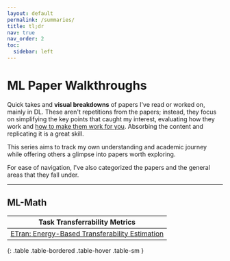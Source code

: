 ```yaml
---
layout: default
permalink: /summaries/
title: tl;dr
nav: true
nav_order: 2
toc:
  sidebar: left
---
```


# ML Paper Walkthroughs 

Quick takes and **visual breakdowns** of papers I've read or worked on, mainly in DL. These aren't repetitions from the papers; instead, they focus on simplifying the key points that caught my interest, evaluating how they work and <u>how to make them work for you</u>. Absorbing the content and replicating it is a great skill. 

This series aims to track my own understanding and academic journey while offering others a glimpse into papers worth exploring.

For ease of navigation, I've also categorized the papers and the general areas that they fall under.

---

## ML-Math                                         

| Task Transferrability Metrics                                                 |
| ----------------------------------------------------------------------------- |
| [ETran: Energy-Based Transferability Estimation](https://akshathraghav.github.io/blog/2024/etran/)                           |
{: .table .table-bordered .table-hover .table-sm }

